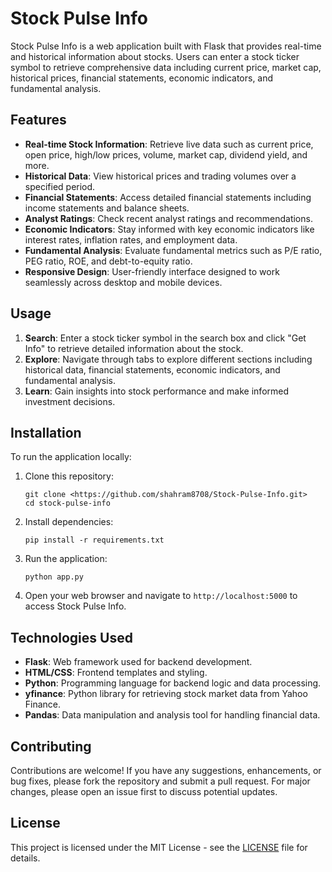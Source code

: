 # Stock Pulse Info

Stock Pulse Info is a web application built with Flask that provides real-time and historical information about stocks. Users can enter a stock ticker symbol to retrieve comprehensive data including current price, market cap, historical prices, financial statements, economic indicators, and fundamental analysis.

## Features

- **Real-time Stock Information**: Retrieve live data such as current price, open price, high/low prices, volume, market cap, dividend yield, and more.
- **Historical Data**: View historical prices and trading volumes over a specified period.
- **Financial Statements**: Access detailed financial statements including income statements and balance sheets.
- **Analyst Ratings**: Check recent analyst ratings and recommendations.
- **Economic Indicators**: Stay informed with key economic indicators like interest rates, inflation rates, and employment data.
- **Fundamental Analysis**: Evaluate fundamental metrics such as P/E ratio, PEG ratio, ROE, and debt-to-equity ratio.
- **Responsive Design**: User-friendly interface designed to work seamlessly across desktop and mobile devices.

## Usage

1. **Search**: Enter a stock ticker symbol in the search box and click "Get Info" to retrieve detailed information about the stock.
2. **Explore**: Navigate through tabs to explore different sections including historical data, financial statements, economic indicators, and fundamental analysis.
3. **Learn**: Gain insights into stock performance and make informed investment decisions.

## Installation

To run the application locally:

1. Clone this repository:
   ```
   git clone <https://github.com/shahram8708/Stock-Pulse-Info.git>
   cd stock-pulse-info
   ```

2. Install dependencies:
   ```
   pip install -r requirements.txt
   ```

3. Run the application:
   ```
   python app.py
   ```

4. Open your web browser and navigate to `http://localhost:5000` to access Stock Pulse Info.

## Technologies Used

- **Flask**: Web framework used for backend development.
- **HTML/CSS**: Frontend templates and styling.
- **Python**: Programming language for backend logic and data processing.
- **yfinance**: Python library for retrieving stock market data from Yahoo Finance.
- **Pandas**: Data manipulation and analysis tool for handling financial data.

## Contributing

Contributions are welcome! If you have any suggestions, enhancements, or bug fixes, please fork the repository and submit a pull request. For major changes, please open an issue first to discuss potential updates.

## License

This project is licensed under the MIT License - see the [LICENSE](LICENSE) file for details.
